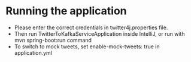 # Running the application
- Please enter the correct credentials in twitter4j.properties file.
- Then run TwitterToKafkaServiceApplication inside IntelliJ, or run with mvn spring-boot:run command
- To switch to mock tweets, set enable-mock-tweets: true in application.yml